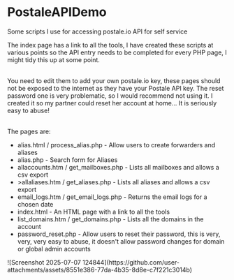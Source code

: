 # PostaleAPIDemo
Some scripts I use for accessing postale.io API for self service</br>

The index page has a link to all the tools, I have created these scripts at various points so the API entry needs to be completed for every PHP page, I might tidy this up at some point. </br></br>

You need to edit them to add your own postale.io key, these pages should not be exposed to the internet as they have your Postale API key. The reset password one is very problematic, so I would recommend not using it. I created it so my partner could reset her account at home... It is seriously easy to abuse!</br></br>

The pages are:<br>
<ul>
<li>alias.html / process_alias.php - Allow users to create forwarders and aliases</li>
<li>alias.php - Search form for Aliases</li>
<li>allaccounts.htm / get_mailboxes.php - Lists all mailboxes and allows a csv export</li>
<li>>allaliases.htm / get_aliases.php - Lists all aliases and allows a csv export</li>
<li>email_logs.htm / get_email_logs.php - Returns the email logs for a chosen date</li>
<li>index.html - An HTML page with a link to all the tools</li>
<li>list_domains.htm / get_domains.php - Lists all the domains in the account</li>
<li>password_reset.php - Allow users to reset their password, this is very, very, very easy to abuse, it doesn't allow password changes for domain or global admin accounts</li>
</ul>
![Screenshot 2025-07-07 124844](https://github.com/user-attachments/assets/8551e386-77da-4b35-8d8e-c7f221c3014b)
